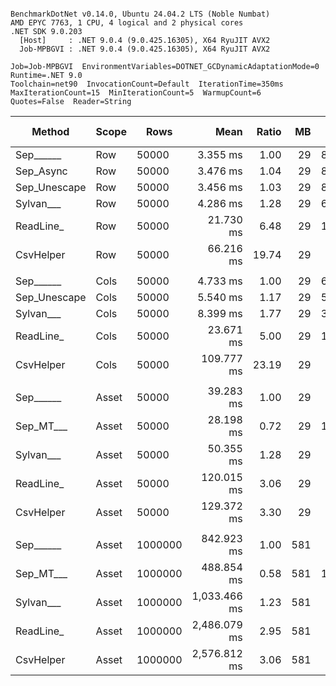 ```

BenchmarkDotNet v0.14.0, Ubuntu 24.04.2 LTS (Noble Numbat)
AMD EPYC 7763, 1 CPU, 4 logical and 2 physical cores
.NET SDK 9.0.203
  [Host]     : .NET 9.0.4 (9.0.425.16305), X64 RyuJIT AVX2
  Job-MPBGVI : .NET 9.0.4 (9.0.425.16305), X64 RyuJIT AVX2

Job=Job-MPBGVI  EnvironmentVariables=DOTNET_GCDynamicAdaptationMode=0  Runtime=.NET 9.0  
Toolchain=net90  InvocationCount=Default  IterationTime=350ms  
MaxIterationCount=15  MinIterationCount=5  WarmupCount=6  
Quotes=False  Reader=String  

```
| Method       | Scope | Rows    | Mean         | Ratio | MB  | MB/s   | ns/row | Allocated     | Alloc Ratio |
|------------- |------ |-------- |-------------:|------:|----:|-------:|-------:|--------------:|------------:|
| Sep______    | Row   | 50000   |     3.355 ms |  1.00 |  29 | 8669.9 |   67.1 |       1.02 KB |        1.00 |
| Sep_Async    | Row   | 50000   |     3.476 ms |  1.04 |  29 | 8368.5 |   69.5 |       1.03 KB |        1.00 |
| Sep_Unescape | Row   | 50000   |     3.456 ms |  1.03 |  29 | 8416.4 |   69.1 |       1.14 KB |        1.12 |
| Sylvan___    | Row   | 50000   |     4.286 ms |  1.28 |  29 | 6785.5 |   85.7 |       7.66 KB |        7.48 |
| ReadLine_    | Row   | 50000   |    21.730 ms |  6.48 |  29 | 1338.5 |  434.6 |    88608.3 KB |   86,496.56 |
| CsvHelper    | Row   | 50000   |    66.216 ms | 19.74 |  29 |  439.3 | 1324.3 |      20.28 KB |       19.79 |
|              |       |         |              |       |     |        |        |               |             |
| Sep______    | Cols  | 50000   |     4.733 ms |  1.00 |  29 | 6144.8 |   94.7 |       1.04 KB |        1.00 |
| Sep_Unescape | Cols  | 50000   |     5.540 ms |  1.17 |  29 | 5250.4 |  110.8 |       1.04 KB |        1.00 |
| Sylvan___    | Cols  | 50000   |     8.399 ms |  1.77 |  29 | 3463.0 |  168.0 |       7.68 KB |        7.40 |
| ReadLine_    | Cols  | 50000   |    23.671 ms |  5.00 |  29 | 1228.8 |  473.4 |   88608.31 KB |   85,357.39 |
| CsvHelper    | Cols  | 50000   |   109.777 ms | 23.19 |  29 |  265.0 | 2195.5 |     445.93 KB |      429.57 |
|              |       |         |              |       |     |        |        |               |             |
| Sep______    | Asset | 50000   |    39.283 ms |  1.00 |  29 |  740.4 |  785.7 |   13802.84 KB |        1.00 |
| Sep_MT___    | Asset | 50000   |    28.198 ms |  0.72 |  29 | 1031.5 |  564.0 |   13855.79 KB |        1.00 |
| Sylvan___    | Asset | 50000   |    50.355 ms |  1.28 |  29 |  577.6 | 1007.1 |    13962.8 KB |        1.01 |
| ReadLine_    | Asset | 50000   |   120.015 ms |  3.06 |  29 |  242.4 | 2400.3 |  102136.55 KB |        7.40 |
| CsvHelper    | Asset | 50000   |   129.372 ms |  3.30 |  29 |  224.8 | 2587.4 |   13971.49 KB |        1.01 |
|              |       |         |              |       |     |        |        |               |             |
| Sep______    | Asset | 1000000 |   842.923 ms |  1.00 | 581 |  690.3 |  842.9 |  266670.18 KB |        1.00 |
| Sep_MT___    | Asset | 1000000 |   488.854 ms |  0.58 | 581 | 1190.3 |  488.9 |  275834.52 KB |        1.03 |
| Sylvan___    | Asset | 1000000 | 1,033.466 ms |  1.23 | 581 |  563.0 | 1033.5 |  266826.28 KB |        1.00 |
| ReadLine_    | Asset | 1000000 | 2,486.079 ms |  2.95 | 581 |  234.1 | 2486.1 | 2038845.42 KB |        7.65 |
| CsvHelper    | Asset | 1000000 | 2,576.812 ms |  3.06 | 581 |  225.8 | 2576.8 |   266840.7 KB |        1.00 |
